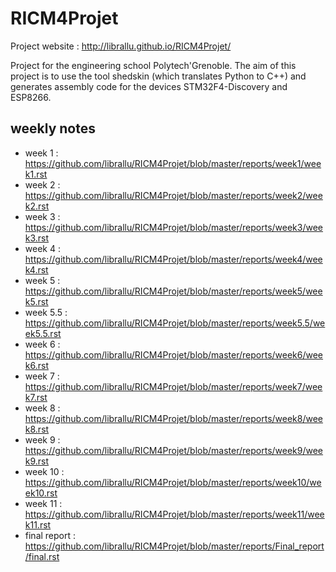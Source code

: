 # RICM4Projet

Project website : http://librallu.github.io/RICM4Projet/

Project for the engineering school Polytech'Grenoble. The aim of this project
is to use the tool shedskin (which translates Python to C++) and generates
assembly code for the devices STM32F4-Discovery and ESP8266.

## weekly notes

 - week 1 : https://github.com/librallu/RICM4Projet/blob/master/reports/week1/week1.rst
 - week 2 : https://github.com/librallu/RICM4Projet/blob/master/reports/week2/week2.rst
 - week 3 : https://github.com/librallu/RICM4Projet/blob/master/reports/week3/week3.rst
 - week 4 : https://github.com/librallu/RICM4Projet/blob/master/reports/week4/week4.rst
 - week 5 : https://github.com/librallu/RICM4Projet/blob/master/reports/week5/week5.rst
 - week 5.5 : https://github.com/librallu/RICM4Projet/blob/master/reports/week5.5/week5.5.rst
 - week 6 : https://github.com/librallu/RICM4Projet/blob/master/reports/week6/week6.rst
 - week 7 : https://github.com/librallu/RICM4Projet/blob/master/reports/week7/week7.rst
 - week 8 : https://github.com/librallu/RICM4Projet/blob/master/reports/week8/week8.rst
 - week 9 : https://github.com/librallu/RICM4Projet/blob/master/reports/week9/week9.rst
 - week 10 : https://github.com/librallu/RICM4Projet/blob/master/reports/week10/week10.rst
 - week 11 : https://github.com/librallu/RICM4Projet/blob/master/reports/week11/week11.rst
 - final report : https://github.com/librallu/RICM4Projet/blob/master/reports/Final_report/final.rst
